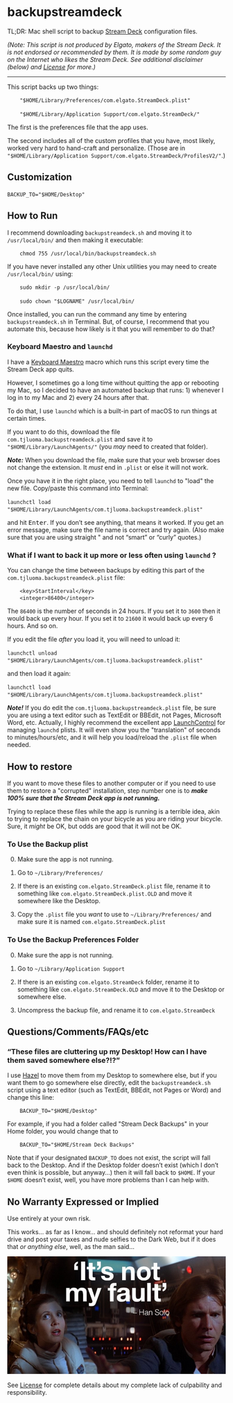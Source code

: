 # backupstreamdeck

TL;DR: Mac shell script to backup [Stream Deck](https://www.elgato.com/en/stream-deck) configuration files.

_(Note: This script is not produced by Elgato, makers of the Stream Deck. It is not endorsed or recommended by them. It is made by some random guy on the Internet who likes the Stream Deck. See additional disclaimer (below) and [License](LICENSE.txt) for more.)_

----

This script backs up two things:

```text
	"$HOME/Library/Preferences/com.elgato.StreamDeck.plist"

	"$HOME/Library/Application Support/com.elgato.StreamDeck/"
```

The first is the preferences file that the app uses.

The second includes all of the custom profiles that you have, most likely, worked very hard to hand-craft and personalize. (Those are in `"$HOME/Library/Application Support/com.elgato.StreamDeck/ProfilesV2/"`.)

## Customization

`BACKUP_TO="$HOME/Desktop"`

## How to Run

I recommend downloading `backupstreamdeck.sh` and moving it to `/usr/local/bin/` and then making it executable:

```text
	chmod 755 /usr/local/bin/backupstreamdeck.sh
```

If you have never installed any other Unix utilities you may need to create `/usr/local/bin/` using:

```text
	sudo mkdir -p /usr/local/bin/

	sudo chown "$LOGNAME" /usr/local/bin/
```

Once installed, you can run the command any time by entering `backupstreamdeck.sh` in Terminal. But, of course, I recommend that you automate this, because how likely is it that you will remember to do that?

### Keyboard Maestro and `launchd`

I have a [Keyboard Maestro](https://www.keyboardmaestro.com/main/) macro which runs this script every time the Stream Deck app quits.

However, I sometimes go a long time without quitting the app or rebooting my Mac, so I decided to have an automated backup that runs: 1) whenever I log in to my Mac and 2) every 24 hours after that.

To do that, I use `launchd` which is a built-in part of macOS to run things at certain times.

If you want to do this, download the file `com.tjluoma.backupstreamdeck.plist` and save it to `"$HOME/Library/LaunchAgents/"` (you _may_ need to created that folder).

***Note:*** When you download the file, make sure that your web browser does not change the extension. It _must_ end in `.plist` or else it will not work.

Once you have it in the right place, you need to tell `launchd` to "load" the new file. Copy/paste this command into Terminal:

`launchctl load "$HOME/Library/LaunchAgents/com.tjluoma.backupstreamdeck.plist"`

and hit <kbd>Enter</kbd>. If you don’t see anything, that means it worked. If you get an error message, make sure the file name is correct and try again. (Also make sure that you are using straight &quot; and not “smart” or “curly” quotes.)

### What if I want to back it up more or less often using `launchd` ?

You can change the time between backups by editing this part of the `com.tjluoma.backupstreamdeck.plist` file:

```text
	<key>StartInterval</key>
	<integer>86400</integer>
```

The `86400` is the number of seconds in 24 hours. If you set it to `3600` then it would back up every hour. If you set it to `21600` it would back up every 6 hours. And so on.

If you edit the file _after_ you load it, you will need to unload it:

`launchctl unload "$HOME/Library/LaunchAgents/com.tjluoma.backupstreamdeck.plist"`

and then load it again:

`launchctl load "$HOME/Library/LaunchAgents/com.tjluoma.backupstreamdeck.plist"`

***Note!*** If you do edit the `com.tjluoma.backupstreamdeck.plist` file, be sure you are using a text editor such as TextEdit or BBEdit, not Pages, Microsoft Word, etc. Actually, I highly recommend the excellent app [LaunchControl](https://www.soma-zone.com/LaunchControl/) for managing `launchd` plists. It will even show you the "translation" of seconds to minutes/hours/etc, and it will help you load/reload the `.plist` file when needed.

## How to restore

If you want to move these files to another computer or if you need to use them to restore a "corrupted" installation, step number one is to ***make 100% sure that the Stream Deck app is not running.***

Trying to replace these files while the app is running is a terrible idea, akin to trying to replace the chain on your bicycle as you are riding your bicycle. Sure, it _might_ be OK, but odds are good that it will not be OK.

### To Use the Backup plist

0. Make sure the app is not running.

1. Go to `~/Library/Preferences/`

2. If there is an existing `com.elgato.StreamDeck.plist` file, rename it to something like `com.elgato.StreamDeck.plist.OLD` and move it somewhere like the Desktop.

3. Copy the `.plist` file you _want_ to use to  `~/Library/Preferences/` and make sure it is named `com.elgato.StreamDeck.plist`

### To Use the Backup Preferences Folder

0. Make sure the app is not running.

1. Go to `~/Library/Application Support`

2. If there is an existing `com.elgato.StreamDeck` folder, rename it to something like `com.elgato.StreamDeck.OLD` and move it to the Desktop or somewhere else.

3. Uncompress the backup file, and rename it to `com.elgato.StreamDeck`

## Questions/Comments/FAQs/etc

### “These files are cluttering up my Desktop! How can I have them saved somewhere else?!?”

I use [Hazel](https://www.noodlesoft.com) to move them from my Desktop to somewhere else, but if you want them to go somewhere else directly, edit the `backupstreamdeck.sh` script using a text editor (such as TextEdit, BBEdit, not Pages or Word) and change this line:

```text
	BACKUP_TO="$HOME/Desktop"
```

For example, if you had a folder called "Stream Deck Backups" in your Home folder, you would change that to

```text
	BACKUP_TO="$HOME/Stream Deck Backups"
```

Note that if your designated `BACKUP_TO` does not exist, the script will fall back to the Desktop. And if the Desktop folder doesn’t exist (which I don’t even think is possible, but anyway…) then it will fall back to `$HOME`. If your `$HOME` doesn’t exist, well, you have more problems than I can help with.

## No Warranty Expressed or Implied

Use entirely at your own risk.

This works… as far as I know… and should definitely not reformat your hard drive and post your taxes and nude selfies to the Dark Web, but if it does that _or anything else_, well, as the man said…

!["It's not my fault."](https://raw.githubusercontent.com/tjluoma/backupstreamdeck/main/img/han.jpg)

See [License](LICENSE.txt) for complete details about my complete lack of culpability and responsibility.


